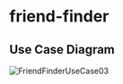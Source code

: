 # friend-finder

## Use Case Diagram

![FriendFinderUseCase03](https://user-images.githubusercontent.com/47490318/67425033-1d75d980-f58c-11e9-8d40-3188a04b421a.png)
